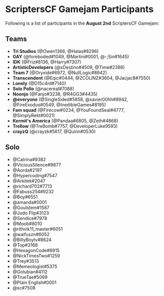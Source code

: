 # ScriptersCF Gamejam Participants

Following is a list of participants in the **August 2nd** ScriptersCF Gamejam:

## Teams
- **Tri Studios** (@Owen1366, @Halas#8296)
- **GAY** (@foreboded#1049, @Martini#0001, @-;Sin#1645)
- **IDK** (@Friz#8136, @Harry#7307)
- **ArtisticDevelopers** (@xDestino#4509, @Time#2388)
- **Team 7** (@Oryxide#6972, @NullLogic#8942)
- **Transcendent** (@Eqic#0444, @ZCOLINZ#3604, @Jacjac8#7550)
- **Lonely** (@D15c4rd#7140)
- **Solo Pollo** (@nacereal#7088)
- **Noonjo** (@Fanjo#3238, @R4GG3#4435)
- **@everyone** (@SingleSided#5858, @xavier00hh#8942, @FireExodus#0549, @InedibleGames#8195)
- **Fam squad** (@Firecow#0234, @YouFoundSeal#4777, @SimplyRekt#0021)
- **Kermit's America** (@Pandaa#6805, @Zeth#4868)
- **Trellow** (@TreBomb#7757, @DeveloperLuke9593)
- **crayzQ** (@crayzk#5617, @Quinn#0530)
  

## Solo
- @Catrina#9382
- @ViciousSilence#9877
- @Aorda#2197
- @Hypercoding#7547
- @Arkitek#2047
- @richard702#7713
- @Fabuss254#9232
- @Boy#6551
- @amanda#0001
- @Goulstem#1587
- @Judo Flip#3123
- @Sendice#7978
- @Moob#8010
- @rithvik11_master#6051
- @waifuszn#6052
- @BillyBoytv#8624
- @Top#3168
- @HexagonCode#8915
- @NickTimesTwo#1259
- @Trey#3513
- @Memeologist#5375
- @Golubian#4112
- @TrueTae#5099
- @Plain English#0001
- @sc#7508